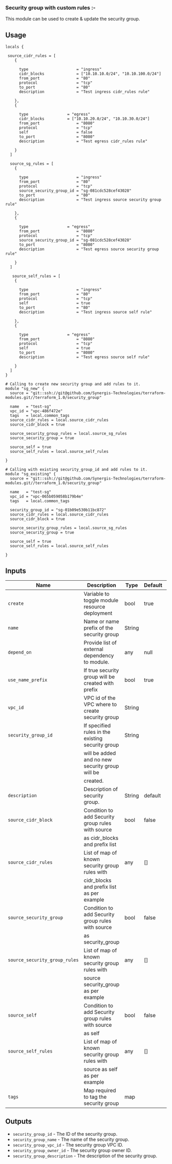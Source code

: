 

### Security group with custom rules :-

This module can be used to create & update the security group.

## Usage

```hcl
locals {

 source_cidr_rules = [
    {

      type                     = "ingress"
      cidr_blocks              = ["10.10.10.0/24", "10.10.100.0/24"]
      from_port                = "80"
      protocol                 = "tcp"
      to_port                  = "80"
      description              = "Test ingress cidr_rules rule"

    },
    {

      type        	       = "egress"
      cidr_blocks	       = ["10.10.20.0/24", "10.10.30.0/24"]
      from_port                = "8080"
      protocol                 = "tcp"
      self                     = false
      to_port                  = "8080"
      description              = "Test egress cidr_rules rule"

    }
  ]

  source_sg_rules = [
    {

      type                     = "ingress"
      from_port                = "80"
      protocol                 = "tcp"
      source_security_group_id = "sg-081cdc528cef43028"
      to_port                  = "80"
      description              = "Test ingress source security group rule"

    },
    {

      type        	       = "egress"
      from_port                = "8080"
      protocol                 = "tcp"
      source_security_group_id = "sg-081cdc528cef43028"
      to_port                  = "8080"
      description              = "Test egress source security group rule"

    }
  ]

   source_self_rules = [
    {

      type                     = "ingress"
      from_port                = "80"
      protocol                 = "tcp"
      self                     = true
      to_port                  = "80"
      description              = "Test ingress source self rule"

    },
    {

      type        	       = "egress"
      from_port                = "8080"
      protocol                 = "tcp"
      self                     = true
      to_port                  = "8080"
      description              = "Test egress source self rule"

    }
  ]
}

# Calling to create new security group and add rules to it.
module "sg_new" {
  source = "git::ssh://git@github.com/Synergis-Technologies/terraform-modules.git//terraform_1.0/security_group"
  
  name   = "test-sg"
  vpc_id = "vpc-486f472e"
  tags   = local.common_tags
  source_cidr_rules = local.source_cidr_rules
  source_cidr_block = true

  source_security_group_rules = local.source_sg_rules
  source_security_group = true

  source_self = true
  source_self_rules = local.source_self_rules

}

# Calling with existing security_group_id and add rules to it.
module "sg_existing" {
  source = "git::ssh://git@github.com/Synergis-Technologies/terraform-modules.git//terraform_1.0/security_group"

  name   = "test-sg"
  vpc_id = "vpc-065b059058b179b4e"
  tags   = local.common_tags

  security_group_id = "sg-01b09e530b11bc872"
  source_cidr_rules = local.source_cidr_rules
  source_cidr_block = true

  source_security_group_rules = local.source_sg_rules
  source_security_group = true

  source_self = true
  source_self_rules = local.source_self_rules

}

```

<!-- BEGINNING OF PRE-COMMIT-TERRAFORM DOCS HOOK -->

## Inputs

| __Name__                      | __Description__                                    | __Type__    | __Default__ | __Required__ |
|-------------------------------|----------------------------------------------------|-------------|-------------|--------------|
| `create`                      | Variable to toggle module resource deployment      | bool        | true        | no           |
| `name`                        | Name or name prefix of the security group          | String      |             | no           |
| `depend_on`                   | Provide list of external dependency to module.     | any         | null        | no           |
| `use_name_prefix`             | If true security group will be created with prefix | bool        | true        | yes          |
| `vpc_id`                      | VPC id of the VPC where to create security group   | String      |             | yes          |
| `security_group_id`           | If specified rules in the existing security group  | String      |             | no           |
|                               | will be added and no new security group will be    |             |             |              |
|                               | created.                                           |             |             |              |
| `description`                 | Description of security group.                     | String      | default     | no           |
| `source_cidr_block`           | Condition to add Security group rules with source  | bool        | false       | no           |
|                               | as cidr_blocks and prefix list                     |             |             |              |
| `source_cidr_rules`           | List of map of known security group rules with     | any         | []          | no           |
|                               | cidr_blocks and prefix list as per example         |             |             |              |
| `source_security_group`       | Condition to add Security group rules with source  | bool        | false       | no           |
|                               | as security_group                                  |             |             |              |
| `source_security_group_rules` | List of map of known security group rules with     | any         | []          | no           |
|                               | source security_group as per example               |             |             |              |
| `source_self`                 | Condition to add Security group rules with source  | bool        | false       | no           |
|                               | as self                                            |             |             |              |
| `source_self_rules`           | List of map of known security group rules with     | any         | []          | no           |
|                               | source as self as per example                      |             |             |              |
| `tags`                        | Map required to tag the security group             | map         |             | no           |

<!-- END OF PRE-COMMIT-TERRAFORM DOCS HOOK -->

## Outputs

- `security_group_id`           - The ID of the security group.
- `security_group_name`         - The name of the security group.
- `security_group_vpc_id`       - The security group VPC ID.
- `security_group_owner_id`     - The security group owner ID.
- `security_group_description`  - The description of the security group.
